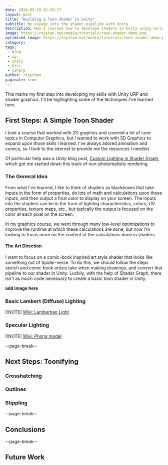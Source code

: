 ```yaml
---
date: 2024-05-18 03:28:17
layout: post
title: "Building a Toon Shader in Unity"
subtitle: My voyage into the shader pipeline with Unity
description: How I learned how to develope shaders in Unity using various lighting, shading, and post-processing effects for a desired NPR look.
image: https://roystan.net/media/tutorials/toon-shader-demo.png
optimized_image: https://roystan.net/media/tutorials/toon-shader-demo.png
category:
tags: 
 - blog
 - cg
 - unity
 - hlsl
 - csharp
author: rjaychen
paginate: true
---
```

This marks my first step into developing my skills with Unity URP and shader graphics. I'll be highlighting some of the techniques I've learned here. 

## First Steps: A Simple Toon Shader

I took a course that worked with 2D graphics and covered a lot of core topics in Computer Graphics, but I wanted to work with 3D Graphics to expand upon those skills I learned. I've always adored animation and comics, so I took to the internet to provide me the resources I needed.

Of particular help was a Unity blog post, [Custom Lighting in Shader Graph](https://blog.unity.com/engine-platform/custom-lighting-in-shader-graph-expanding-your-graphs-in-2019), which got me started down this track of non-photorealistic rendering.

### The General Idea

From what I've learned, I like to think of shaders as blackboxes that take inputs in the form of properties, do lots of math and calculations upon those inputs, and then output a final color to display on your screen. The inputs into the shaders can be in the form of lighting characteristics, colors, UV properties, texture maps, etc., but typically the output is focused on the color at each pixel on the screen. 

In my graphics course, we went through many low-level optimizations to improve the runtime at which these calculations are done, but now I'm looking to focus more on the content of the calculations done in shaders. 

#### The Art Direction
I want to focus on a comic-book inspired art style shader that looks like something out of Spider-verse. To do this, we should follow the steps sketch and comic book artists take when making drawings, and convert that pipeline to our shader in Unity. Luckily, with the help of Shader Graph, there isn't as much code necessary to create a basic toon shader in Unity.

**add image here**

### Basic Lambert (Diffuse) Lighting
[!NOTE]
[Wiki: Lambertian Light](https://en.wikipedia.org/wiki/Lambertian_reflectance)
### Specular Lighting
[!NOTE]
[Wiki: Phong model](https://en.wikipedia.org/wiki/Phong_reflection_model)

--page-break--
## Next Steps: Toonifying
### Crosshatching
### Outlines
### Stippling
--page-break--
## Conclusions
--page-break--
## Future Work
